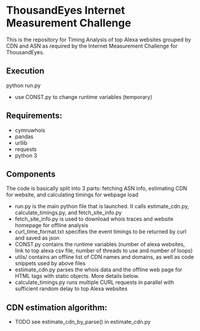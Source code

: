 # ThousandEyes Internet Measurement Challenge

This is the repository for Timing Analysis of top Alexa websites grouped by CDN and ASN as required by the Internet Measurement Challenge for ThousandEyes.

## Execution

python run.py
- use CONST.py to change runtime variables (temporary)

## Requirements:

- cymruwhois
- pandas
- urllib
- requests
- python 3

## Components

The code is basically split into 3 parts: fetching ASN info, estimating CDN for website, and calculating timings for webpage load

- run.py is the main python file that is launched. It calls estimate_cdn.py, calculate_timings.py, and fetch_site_info.py
- fetch_site_info.py is used to download whois traces and website homepage for offline analysis
- curl_time_format.txt specifies the event timings to be returned by curl and saved as json
- CONST.py contains the runtime variables (number of alexa websites, link to top alexa csv file, number of threads to use and number of loops)
- utils/ contains an offline list of CDN names and domains, as well as code snippets used by above files
- estimate_cdn.py parses the whois data and the offline web page for HTML tags with static objects. More details below.
- calculate_timings.py runs multiple CURL requests in parallel with sufficient random delay to top Alexa websites 


## CDN estimation algorithm:

- TODO see estimate_cdn_by_parse() in estimate_cdn.py

